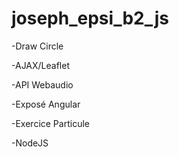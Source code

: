 # joseph_epsi_b2_js

-Draw Circle 

-AJAX/Leaflet

-API Webaudio

-Exposé Angular

-Exercice Particule

-NodeJS

